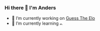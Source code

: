 ### Hi there 👋 I'm Anders

- 🔭 I’m currently working on [Guess The Elo](https://github.com/AndersMyrmel/GuessTheElo)
- 🌱 I’m currently learning <img src="https://www.vectorlogo.zone/logos/pytorch/pytorch-icon.svg" alt="pytorch" width="10" height="10"/>
